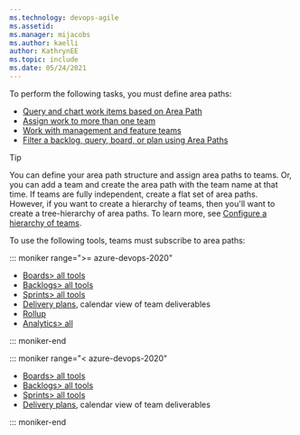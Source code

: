 ```yaml
---
ms.technology: devops-agile
ms.assetid: 
ms.manager: mijacobs
ms.author: kaelli
author: KathrynEE
ms.topic: include
ms.date: 05/24/2021
---
```



To perform the following tasks, you must define area paths: 


- [Query and chart work items based on Area Path](../queries/query-by-area-iteration-path.md)
- [Assign work to more than one team](../../organizations/settings/add-teams.md) 
- [Work with management and feature teams](../plans/configure-hierarchical-teams.md)
- [Filter a backlog, query, board, or plan using Area Paths](../backlogs/filter-backlogs-boards-plans.md)

> [!TIP]    
> You can define your area path structure and assign area paths to teams. Or, you can add a team and create the area path with the team name at that time. If teams are fully independent, create a flat set of area paths. However, if you want to create a hierarchy of teams, then you'll want to create a tree-hierarchy of area paths. To learn more, see [Configure a hierarchy of teams](../plans/configure-hierarchical-teams.md).

To use the following tools, teams must subscribe to area paths: 

::: moniker range=">= azure-devops-2020"

- [Boards> all tools](../boards/kanban-overview.md)    
- [Backlogs> all tools](../backlogs/backlogs-overview.md)    
- [Sprints> all tools](../sprints/scrum-overview.md)   
- [Delivery plans](../plans/review-team-plans.md), calendar view of team deliverables
- [Rollup](../configure-customize.md#rollup-hierarchy-and-portfolio-management)  
- [Analytics> all](../../report/dashboards/overview.md#in-context-reports-work-tracking)

::: moniker-end

::: moniker range="< azure-devops-2020"

- [Boards> all tools](../boards/kanban-overview.md)    
- [Backlogs> all tools](../backlogs/backlogs-overview.md)    
- [Sprints> all tools](../sprints/scrum-overview.md)    
- [Delivery plans](../extensions/delivery-plans.md), calendar view of team deliverables

::: moniker-end
